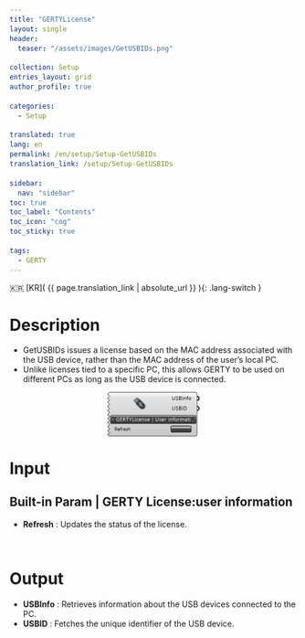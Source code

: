 ```yaml
---
title: "GERTYLicense"
layout: single
header:
  teaser: "/assets/images/GetUSBIDs.png"

collection: Setup
entries_layout: grid
author_profile: true

categories:
  - Setup

translated: true
lang: en
permalink: /en/setup/Setup-GetUSBIDs
translation_link: /setup/Setup-GetUSBIDs

sidebar:
  nav: "sidebar"
toc: true
toc_label: "Contents"
toc_icon: "cog"
toc_sticky: true

tags: 
  - GERTY
---
```


:kr: [KR]( {{ page.translation_link | absolute_url }} ){: .lang-switch }

# Description

* GetUSBIDs issues a license based on the MAC address associated with the USB device, rather than the MAC address of the user’s local PC. 
* Unlike licenses tied to a specific PC, this allows GERTY to be used on different PCs as long as the USB device is connected.

<p align="center">  <img src="/assets/images/GetUSBIDs.png" align="center" width="32%"></p>

# Input
## Built-in Param | GERTY License:user information

* **Refresh** : Updates the status of the license.

<br>

# Output

* **USBInfo** : Retrieves information about the USB devices connected to the PC.
* **USBID** : Fetches the unique identifier of the USB device.
